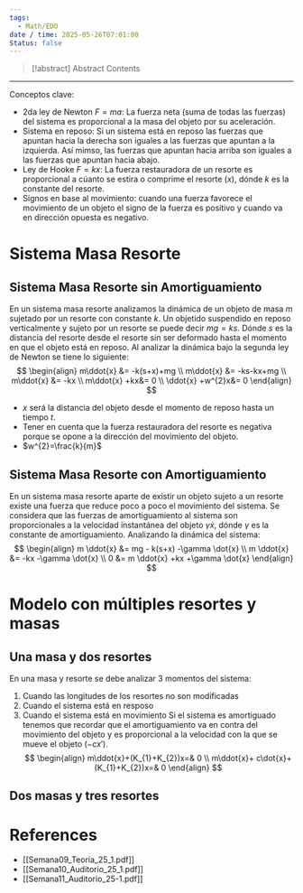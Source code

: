 ```yaml
---
tags:
  - Math/EDO
date / time: 2025-05-26T07:01:00
Status: false
---
```

> [!abstract] Abstract
> Contents

---
Conceptos clave:
- 2da ley de Newton $F = ma$: La fuerza neta (suma de todas las fuerzas) del sistema es proporcional a la masa del objeto por su aceleración.
- Sistema en reposo: Si un sistema está en reposo las fuerzas que apuntan hacia la derecha son iguales a las fuerzas que apuntan a la izquierda. Así mimso, las fuerzas que apuntan hacia arriba son iguales a las fuerzas que apuntan hacia abajo.
- Ley de Hooke $F=kx$: La fuerza restauradora de un resorte es proporcional a cúanto se estira o comprime el resorte ($x$), dónde $k$ es la constante del resorte.
- Signos en base al movimiento: cuando una fuerza favorece el movimiento de un objeto el signo de la fuerza es positivo y cuando va en dirección opuesta es negativo.
# Sistema Masa Resorte
## Sistema Masa Resorte sin Amortiguamiento
En un sistema masa resorte analizamos la dinámica de un objeto de masa $m$ sujetado por un resorte con constante $k$.
Un objetido suspendido en reposo verticalmente y sujeto por un resorte se puede decir $mg = ks$. Dónde $s$ es la distancia del resorte desde el resorte sin ser deformado hasta el momento en que el objeto está en reposo.
Al analizar la dinámica bajo la segunda ley de Newton se tiene lo siguiente:
$$
\begin{align}
m\ddot{x} &= -k(s+x)+mg \\
m\ddot{x} &= -ks-kx+mg \\
m\ddot{x} &= -kx \\
m\ddot{x} +kx&= 0 \\
\ddot{x} +w^{2}x&= 0
\end{align}
$$
- $x$ será la distancia del objeto desde el momento de reposo hasta un tiempo $t$.
- Tener en cuenta que la fuerza restauradora del resorte es negativa porque se opone a la dirección del movimiento del objeto.
- $w^{2}=\frac{k}{m}$
## Sistema Masa Resorte con Amortiguamiento
En un sistema masa resorte aparte de existir un objeto sujeto a un resorte existe una fuerza que reduce poco a poco el movimiento del sistema. Se considera que las fuerzas de amortiguamiento al sistema son proporcionales a la velocidad instantánea del objeto $\gamma \dot{x}$, dónde $\gamma$ es la constante de amortiguamiento.
Analizando la dinámica del sistema:
$$
\begin{align}
m \ddot{x} &= mg - k(s+x) -\gamma \dot{x} \\
m \ddot{x} &= -kx -\gamma \dot{x} \\
0 &= m \ddot{x} +kx +\gamma \dot{x}
\end{align}
$$
# Modelo con múltiples resortes y masas
## Una masa y dos resortes
En una masa y resorte se debe analizar 3 momentos del sistema:
1. Cuando las longitudes de los resortes no son modificadas
2. Cuando el sistema está en resposo
3. Cuando el sistema está en movimiento
Si el sistema es amortiguado tenemos que recordar que el amortiguamiento va en contra del movimiento del objeto y es proporcional a la velocidad con la que se mueve el objeto $(-cx')$.
$$
\begin{align}
m\ddot{x}+(K_{1}+K_{2})x=& 0 \\
m\ddot{x}+ c\dot{x}+ (K_{1}+K_{2})x=& 0
\end{align}
$$
## Dos masas y tres resortes
# References
- [[Semana09_Teoría_25_1.pdf]]
- [[Semana10_Auditorio_25_1.pdf]]
- [[Semana11_Auditorio_25-1.pdf]]